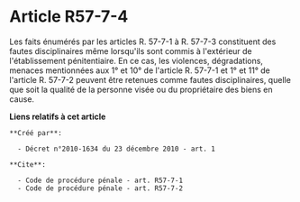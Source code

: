 # Article R57-7-4

Les faits énumérés par les articles R. 57-7-1 à R. 57-7-3 constituent des fautes disciplinaires même lorsqu'ils sont commis à
l'extérieur de l'établissement pénitentiaire. En ce cas, les violences, dégradations, menaces mentionnées aux 1° et 10° de
l'article R. 57-7-1 et 1° et 11° de l'article R. 57-7-2 peuvent être retenues comme fautes disciplinaires, quelle que soit la
qualité de la personne visée ou du propriétaire des biens en cause.

**Liens relatifs à cet article**

	**Créé par**:

	  - Décret n°2010-1634 du 23 décembre 2010 - art. 1

	**Cite**:

	  - Code de procédure pénale - art. R57-7-1
	  - Code de procédure pénale - art. R57-7-2
